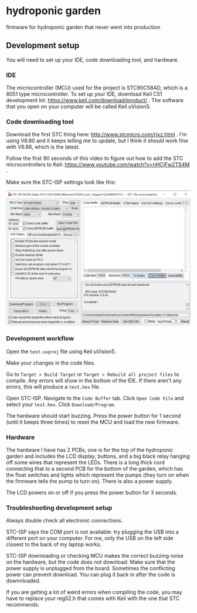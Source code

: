 # hydroponic garden
firmware for hydroponic garden that never went into production

## Development setup
You will need to set up your IDE, code downloading tool, and hardware.

### IDE

The microcontroller (MCU) used for the project is STC90C58AD, which is a 8051 type microcontroller. To set up your IDE, download Keil C51 development kit: https://www.keil.com/download/product/ . The software that you open on your computer will be called Keil uVision5.

### Code downloading tool

Download the first STC thing here: http://www.stcmicro.com/rjxz.html . I'm using V6.80 and it keeps telling me to update, but I think it should work fine with V6.86, which is the latest.

Follow the first 90 seconds of this video to figure out how to add the STC microcontrollers to Keil: https://www.youtube.com/watch?v=nHCjFw2TS4M .

Make sure the STC-ISP settings look like this:

![STC-ISP software settings](https://github.com/ruthgrace/hydroponicgarden/blob/master/stc-isp-settings.PNG)

### Development workflow

Open the `test.uvproj` file using Keil uVision5.

Make your changes in the code files.

Go to `Target > Build Target` or `Target > Rebuild all project files` to compile. Any errors will show in the bottom of the IDE. If there aren't any errors, this will produce a `test.hex` file.

Open STC-ISP. Navigate to the `Code Buffer` tab. Click `Open Code File` and select your `test.hex`. Click `Download/Program`.

The hardware should start buzzing. Press the power button for 1 second (until it beeps three times) to reset the MCU and load the new firmware.

### Hardware

The hardware I have has 2 PCBs, one is for the top of the hydroponic garden and includes the LCD display, buttons, and a big black relay hanging off some wires that represent the LEDs. There is a long thick cord connecting that to a second PCB for the bottom of the garden, which has the float switches and lights which represent the pumps (they turn on when the firmware tells the pump to turn on). There is also a power supply.

The LCD powers on or off if you press the power button for 3 seconds.

### Troubleshooting development setup

Always double check all electronic connections.

STC-ISP says the COM port is not available: try plugging the USB into a different port on your computer. For me, only the USB on the left side closest to the back of my laptop works.

STC-ISP downloading or checking MCU makes the correct buzzing noise on the hardware, but the code does not download: Make sure that the power supply is unplugged from the board. Sometimes the conflicting power can prevent download. You can plug it back in after the code is downnloaded.

If you are getting a lot of weird errors when compiling the code, you may have to replace your reg52.h that comes with Keil with the one that STC recommends.
